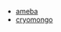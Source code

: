 - [ameba](https://github.com/crystal-ameba/ameba "ameba")
- [cryomongo](https://github.com/elbywan/cryomongo "cryomongo")
